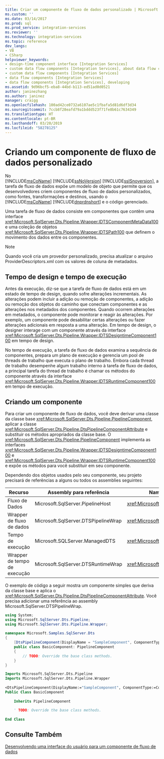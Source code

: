 ```yaml
---
title: Criar um componente de fluxo de dados personalizado | Microsoft Docs
ms.custom: ''
ms.date: 03/14/2017
ms.prod: sql
ms.prod_service: integration-services
ms.reviewer: ''
ms.technology: integration-services
ms.topic: reference
dev_langs:
- VB
- CSharp
helpviewer_keywords:
- design-time component interface [Integration Services]
- custom data flow components [Integration Services], about data flow components
- custom data flow components [Integration Services]
- data flow components [Integration Services]
- data flow components [Integration Services], developing
ms.assetid: 9d96bcf5-eba8-44bd-b113-ed51ad0d0521
author: janinezhang
ms.author: janinez
manager: craigg
ms.openlocfilehash: 100ad42ce0732a6107ae5c1fbafa5d81d6df3d34
ms.sourcegitcommit: 7ccb8f28eafd79a1bddd523f71fe8b61c7634349
ms.translationtype: HT
ms.contentlocale: pt-BR
ms.lasthandoff: 03/20/2019
ms.locfileid: "58278125"
---
```

# <a name="creating-a-custom-data-flow-component"></a>Criando um componente de fluxo de dados personalizado
  No [!INCLUDE[msCoName](../../../includes/msconame-md.md)] [!INCLUDE[ssNoVersion](../../../includes/ssnoversion-md.md)] [!INCLUDE[ssISnoversion](../../../includes/ssisnoversion-md.md)], a tarefa de fluxo de dados expõe um modelo de objeto que permite que os desenvolvedores criem componentes de fluxo de dados personalizados, como fontes, transformações e destinos, usando o [!INCLUDE[msCoName](../../../includes/msconame-md.md)] [!INCLUDE[dnprdnshort](../../../includes/dnprdnshort-md.md)] e o código gerenciado.  
  
 Uma tarefa de fluxo de dados consiste em componentes que contêm uma interface <xref:Microsoft.SqlServer.Dts.Pipeline.Wrapper.IDTSComponentMetaData100> e uma coleção de objetos <xref:Microsoft.SqlServer.Dts.Pipeline.Wrapper.IDTSPath100> que definem o movimento dos dados entre os componentes.  
  
> [!NOTE]  
>  Quando você cria um provedor personalizado, precisa atualizar o arquivo ProviderDescriptors.xml com os valores de coluna de metadados.  
  
## <a name="design-time-and-run-time"></a>Tempo de design e tempo de execução  
 Antes da execução, diz-se que a tarefa de fluxo de dados está em um estado de tempo de design, quando sofre alterações incrementais. As alterações podem incluir a adição ou remoção de componentes, a adição ou remoção dos objetos do caminho que conectam componentes e as alterações nos metadados dos componentes. Quando ocorrem alterações em metadados, o componente pode monitorar e reagir às alterações. Por exemplo, um componente pode desabilitar certas alterações ou fazer alterações adicionais em resposta a uma alteração. Em tempo de design, o designer interage com um componente através da interface <xref:Microsoft.SqlServer.Dts.Pipeline.Wrapper.IDTSDesigntimeComponent100> em tempo de design.  
  
 No tempo de execução, a tarefa de fluxo de dados examina a sequência de componentes, prepara um plano de execução e gerencia um pool de threads de trabalho que executa o plano de trabalho. Embora cada thread de trabalho desempenhe algum trabalho interno à tarefa de fluxo de dados, a principal tarefa do thread de trabalho é chamar os métodos do componente através da interface <xref:Microsoft.SqlServer.Dts.Pipeline.Wrapper.IDTSRuntimeComponent100> em tempo de execução.  
  
## <a name="creating-a-component"></a>Criando um componente  
 Para criar um componente de fluxo de dados, você deve derivar uma classe da classe base <xref:Microsoft.SqlServer.Dts.Pipeline.PipelineComponent>, aplicar a classe <xref:Microsoft.SqlServer.Dts.Pipeline.DtsPipelineComponentAttribute> e substituir os métodos apropriados da classe base. O <xref:Microsoft.SqlServer.Dts.Pipeline.PipelineComponent> implementa as interfaces <xref:Microsoft.SqlServer.Dts.Pipeline.Wrapper.IDTSDesigntimeComponent100> e <xref:Microsoft.SqlServer.Dts.Pipeline.Wrapper.IDTSRuntimeComponent100> e expõe os métodos para você substituir em seu componente.  
  
 Dependendo dos objetos usados pelo seu componente, seu projeto precisará de referências a alguns ou todos os assemblies seguintes:  
  
|Recurso|Assembly para referência|Namespace para importar|  
|-------------|---------------------------|-------------------------|  
|Fluxo de Dados|Microsoft.SqlServer.PipelineHost|<xref:Microsoft.SqlServer.Dts.Pipeline>|  
|Wrapper de fluxo de dados|Microsoft.SqlServer.DTSPipelineWrap|<xref:Microsoft.SqlServer.Dts.Pipeline.Wrapper>|  
|Tempo de execução|Microsoft.SQLServer.ManagedDTS|<xref:Microsoft.SqlServer.Dts.Runtime>|  
|Wrapper de tempo de execução|Microsoft.SqlServer.DTSRuntimeWrap|<xref:Microsoft.SqlServer.Dts.Runtime.Wrapper>|  
  
 O exemplo de código a seguir mostra um componente simples que deriva da classe base e aplica o <xref:Microsoft.SqlServer.Dts.Pipeline.DtsPipelineComponentAttribute>. Você precisa adicionar uma referência ao assembly Microsoft.SqlServer.DTSPipelineWrap.  
  
```csharp  
using System;  
using Microsoft.SqlServer.Dts.Pipeline;  
using Microsoft.SqlServer.Dts.Pipeline.Wrapper;  
  
namespace Microsoft.Samples.SqlServer.Dts  
{  
    [DtsPipelineComponent(DisplayName = "SampleComponent", ComponentType = ComponentType.Transform )]  
    public class BasicComponent: PipelineComponent  
    {  
        // TODO: Override the base class methods.  
    }  
}  
```  
  
```vb  
Imports Microsoft.SqlServer.Dts.Pipeline  
Imports Microsoft.SqlServer.Dts.Pipeline.Wrapper  
  
<DtsPipelineComponent(DisplayName:="SampleComponent", ComponentType:=ComponentType.Transform)> _  
Public Class BasicComponent  
  
    Inherits PipelineComponent  
  
    ' TODO: Override the base class methods.  
  
End Class  
```  
  
## <a name="see-also"></a>Consulte Também  
 [Desenvolvendo uma interface do usuário para um componente de fluxo de dados](../../../integration-services/extending-packages-custom-objects/data-flow/developing-a-user-interface-for-a-data-flow-component.md)  
  
  
